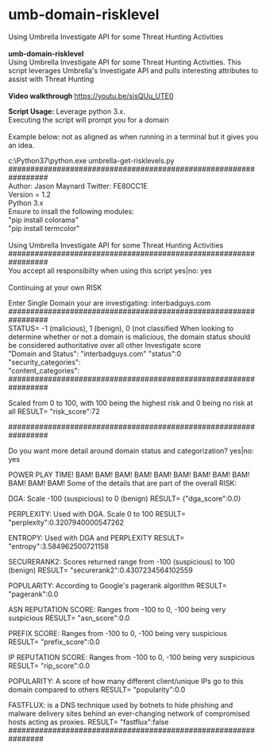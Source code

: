 # umb-domain-risklevel
Using Umbrella Investigate API for some Threat Hunting Activities  <BR>
 <BR>
<B>umb-domain-risklevel</B> <BR>
Using Umbrella Investigate API for some Threat Hunting Activities. This script leverages Umbrella's Investigate API and pulls interesting attributes to assist with Threat Hunting <BR>
<BR>
  <b>Video walkthrough </B>https://youtu.be/sisQUu_UTE0 <BR>

<B>Script Usage:</B>
Leverage python 3.x. <BR>
Executing the script will prompt you for a domain <BR>
<BR>
Example below: not as aligned as when running in a terminal but it gives you an idea.<BR>

c:\Python37\python.exe umbrella-get-risklevels.py  <BR>
################################################################# <BR>
Author: Jason Maynard Twitter: FE80CC1E <BR>
Version = 1.2  <BR>
Python 3.x  <BR>
Ensure to insall the following modules: <BR>
  "pip install colorama" <BR>
  "pip install termcolor" <BR>
 <BR>
Using Umbrella Investigate API for some Threat Hunting Activities  <BR>
################################################################# <BR>
You accept all responsibilty when using this script yes|no: yes  <BR>
 <BR>
Continuing at your own RISK <BR>

Enter Single Domain your are investigating: interbadguys.com  <BR>
#################################################################  <BR>
STATUS= -1 (malicious), 1 (benign), 0 (not classified When looking to determine whether or not a domain is malicious, the domain status should be considered authoritative over all other Investigate score  <BR>
"Domain and Status": "interbadguys.com" "status":0  <BR>
"security_categories":  <BR>
"content_categories":  <BR>
#################################################################  <BR>

Scaled from 0 to 100, with 100 being the highest risk and 0 being no risk at all RESULT= "risk_score":72

#################################################################  <BR>

Do you want more detail around domain status and categorization? yes|no: yes  <BR>

POWER PLAY TIME! BAM! BAM! BAM! BAM! BAM! BAM! BAM! BAM! BAM! BAM! BAM! BAM! Some of the details that are part of the overall RISK:  <BR>

DGA: Scale -100 (suspicious) to 0 (benign) RESULT= {"dga_score":0.0}

PERPLEXITY: Used with DGA. Scale 0 to 100 RESULT= "perplexity":0.3207940000547262

ENTROPY: Used with DGA and PERPLEXITY RESULT= "entropy":3.584962500721158

SECURERANK2: Scores returned range from -100 (suspicious) to 100 (benign) RESULT= "securerank2":0.4307234564102559

POPULARITY: According to Google's pagerank algorithm RESULT= "pagerank":0.0

ASN REPUTATION SCORE: Ranges from -100 to 0, -100 being very suspicious RESULT= "asn_score":0.0

PREFIX SCORE: Ranges from -100 to 0, -100 being very suspicious RESULT= "prefix_score":0.0

IP REPUTATION SCORE: Ranges from -100 to 0, -100 being very suspicious RESULT= "rip_score":0.0

POPULARITY: A score of how many different client/unique IPs go to this domain compared to others RESULT= "popularity":0.0

FASTFLUX: is a DNS technique used by botnets to hide phishing and malware delivery sites behind an ever-changing network of compromised hosts acting as proxies. RESULT= "fastflux":false ################################################################
